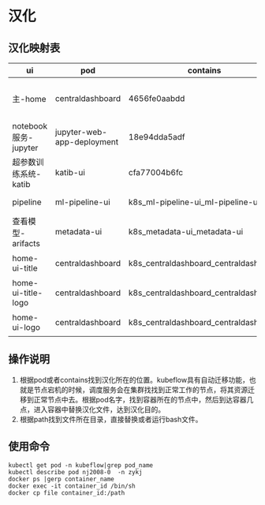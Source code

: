 # 汉化
## 汉化映射表
|ui|pod|contains|path|type|remote-image|
|---|---|---|---|---|---|
|主-home|centraldashboard|4656fe0aabdd|/app/dist/public/app.bundle.js|汉化|registry.cn-hangzhou.aliyuncs.com/nhj\_images/kubeflow-images-public:v20190823-v0.6.0-rc.0-69-gcb7dab59|
|notebook服务-jupyter|jupyter-web-app-deployment|18e94dda5adf|/app/kubeflow\_jupyter/default/static|汉化|registry.cn-hangzhou.aliyuncs.com/nhj\_images/jupyter-web-app1:9419d4d|
|超参数训练系统-katib|katib-ui|cfa77004b6fc|/app/build/static/js/main.70203756.chunk.js|汉化|docker push registry.cn-hangzhou.aliyuncs.com/nhj\_images/katib-ui1:v0.6.0-rc.0|
|pipeline|ml-pipeline-ui|k8s\_ml-pipeline-ui\_ml-pipeline-ui|/client/static/js/|汉化|registry.cn-hangzhou.aliyuncs.com/nhj\_images/frontend1:0.1.23|
|查看模型-arifacts|metadata-ui|k8s\_metadata-ui\_metadata-ui|/client/static/js/|汉化|registry.cn-hangzhou.aliyuncs.com/nhj\_images/metadata-ui:v0.1.8|
|home-ui-title|centraldashboard|k8s\_centraldashboard\_centraldashboard|/app/dist/public/index.html/|个性化|修改title标签|
|home-ui-title-logo|centraldashboard|k8s\_centraldashboard\_centraldashboard|/app/dist/public/assets/|个性化|覆盖favicon.ico|
|home-ui-logo|centraldashboard|k8s\_centraldashboard\_centraldashboard|/app/dist/public/app.bundle.js/|个性化|Kebeflow Logo，替换js l 变量内容|
## 操作说明
1. 根据pod或者contains找到汉化所在的位置。kubeflow具有自动迁移功能，也就是节点宕机的时候，调度服务会在集群找找到正常工作的节点，将其资源迁移到正常节点中去。根据pod名字，找到容器所在的节点中，然后到达容器几点，进入容器中替换汉化文件，达到汉化目的。
2. 根据path找到文件所在目录，直接替换或者运行bash文件。
## 使用命令
```
kubectl get pod -n kubeflow|grep pod_name
kubectl describe pod nj2008-0  -n zykj
docker ps |gerp container_name
docker exec -it container_id /bin/sh
docker cp file container_id:/path
```
